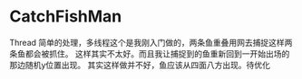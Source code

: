 # CatchFishMan
Thread
简单的处理，多线程这个是我刚入门做的，两条鱼重叠用网去捕捉这样两条鱼都会被抓住。
这样其实不太好。而且我让捕捉到的鱼重新回到一开始出场的那边随机y位置出现。
其实这样做并不好，鱼应该从四面八方出现。待优化
